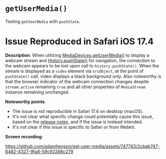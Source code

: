 # `getUserMedia()`

Testing `getUserMedia` with `pushState`.

# Issue Reproduced in Safari iOS 17.4

**Description**:
When utilizing [MediaDevices.getUserMedia()](https://developer.mozilla.org/en-US/docs/Web/API/MediaDevices/getUserMedia) to display a webcam stream and [History.pushState()](https://developer.mozilla.org/en-US/docs/Web/API/History/pushState) for navigation, the connection to the webcam appears to be lost upon call to `history.pushState()`. When the stream is displayed as a `video` element via `srcObject`, at the point of `pushState()` call, video displays a black background only. Also noteworthy is that the browser indicator of the webcam connection changes despite `stream.active` remaining `true` and all other properties of `MediaStream` instance remaining unchanged.

**Noteworthy points**:

- The issue is not reproducible in Safari 17.4 on desktop (macOS).
- It's not clear what specific change could potentially cause this issue, based on the [release notes](https://developer.apple.com/documentation/safari-release-notes/safari-17_4-release-notes), and if the issue is instead intended.
- It's not clear if this issue is specific to Safari or from Webkit.

**Screen recording**:

https://github.com/adamhenson/get-user-media/assets/747743/2cbab747-8482-4327-9fa8-59c92288c279

